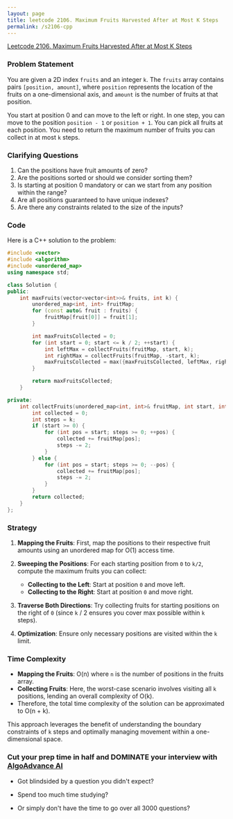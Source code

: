 ```yaml
---
layout: page
title: leetcode 2106. Maximum Fruits Harvested After at Most K Steps
permalink: /s2106-cpp
---
```

[Leetcode 2106. Maximum Fruits Harvested After at Most K Steps](https://algoadvance.github.io/algoadvance/l2106)
### Problem Statement

You are given a 2D index `fruits` and an integer `k`. The `fruits` array contains pairs `[position, amount]`, where `position` represents the location of the fruits on a one-dimensional axis, and `amount` is the number of fruits at that position. 

You start at position 0 and can move to the left or right. In one step, you can move to the position `position - 1` or `position + 1`. You can pick all fruits at each position. You need to return the maximum number of fruits you can collect in at most `k` steps.

### Clarifying Questions
1. Can the positions have fruit amounts of zero?
2. Are the positions sorted or should we consider sorting them?
3. Is starting at position 0 mandatory or can we start from any position within the range?
4. Are all positions guaranteed to have unique indexes?
5. Are there any constraints related to the size of the inputs?

### Code

Here is a C++ solution to the problem:

```cpp
#include <vector>
#include <algorithm>
#include <unordered_map>
using namespace std;

class Solution {
public:
    int maxFruits(vector<vector<int>>& fruits, int k) {
        unordered_map<int, int> fruitMap;
        for (const auto& fruit : fruits) {
            fruitMap[fruit[0]] = fruit[1];
        }

        int maxFruitsCollected = 0;
        for (int start = 0; start <= k / 2; ++start) {
            int leftMax = collectFruits(fruitMap, start, k);
            int rightMax = collectFruits(fruitMap, -start, k);
            maxFruitsCollected = max({maxFruitsCollected, leftMax, rightMax});
        }

        return maxFruitsCollected;
    }

private:
    int collectFruits(unordered_map<int, int>& fruitMap, int start, int k) {
        int collected = 0;
        int steps = k;
        if (start >= 0) {
            for (int pos = start; steps >= 0; ++pos) {
                collected += fruitMap[pos];
                steps -= 2;
            }
        } else {
            for (int pos = start; steps >= 0; --pos) {
                collected += fruitMap[pos];
                steps -= 2;
            }
        }
        return collected;
    }
};
```

### Strategy

1. **Mapping the Fruits**: First, map the positions to their respective fruit amounts using an unordered map for O(1) access time.

2. **Sweeping the Positions**: For each starting position from `0` to `k/2`, compute the maximum fruits you can collect:
   - **Collecting to the Left**: Start at position `0` and move left.
   - **Collecting to the Right**: Start at position `0` and move right.
   
3. **Traverse Both Directions**: Try collecting fruits for starting positions on the right of `0` (since `k` / 2 ensures you cover max possible within `k` steps).
   
4. **Optimization**: Ensure only necessary positions are visited within the `k` limit.

### Time Complexity

- **Mapping the Fruits**: O(n) where `n` is the number of positions in the fruits array.
- **Collecting Fruits**: Here, the worst-case scenario involves visiting all `k` positions, lending an overall complexity of O(k).
- Therefore, the total time complexity of the solution can be approximated to O(n + k).

This approach leverages the benefit of understanding the boundary constraints of `k` steps and optimally managing movement within a one-dimensional space.


### Cut your prep time in half and DOMINATE your interview with [AlgoAdvance AI](https://algoAdvance.com)

- Got blindsided by a question you didn't expect?

- Spend too much time studying?

- Or simply don't have the time to go over all 3000 questions?

